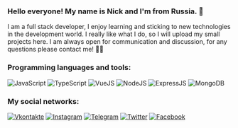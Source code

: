 ### Hello everyone! My name is Nick and I'm from Russia. 👋

I am a full stack developer, I enjoy learning and sticking to new technologies in the development world. I really like what I do, so I will upload my small projects here. I am always open for communication and discussion, for any questions please contact me! 💬😄

### Programming languages and tools:

![JavaScript](https://img.shields.io/badge/-JavaScript-212121?style=for-the-badge&logo=javascript)
![TypeScript](https://img.shields.io/badge/-TypeScript-212121?style=for-the-badge&logo=typescript)
![VueJS](https://img.shields.io/badge/-VueJS-212121?style=for-the-badge&logo=vuejs)
![NodeJS](https://img.shields.io/badge/-NodeJS-212121?style=for-the-badge&logo=nodejs)
![ExpressJS](https://img.shields.io/badge/-ExpressJS-212121?style=for-the-badge&logo=express)
![MongoDB](https://img.shields.io/badge/-MongoDB-212121?style=for-the-badge&logo=mongodb)

### My social networks:

[![Vkontakte](https://img.shields.io/badge/-Vkontakte-212121?style=for-the-badge&logo=vk)](https://vk.com/fixmol)
[![Instagram](https://img.shields.io/badge/-Instagram-212121?style=for-the-badge&logo=instagram)](https://www.instagram.com/fixmol)
[![Telegram](https://img.shields.io/badge/-Telegram-212121?style=for-the-badge&logo=telegram)](https://t.me/fixmol)
[![Twitter](https://img.shields.io/badge/-Twitter-212121?style=for-the-badge&logo=twitter)](https://twitter.com/fixmol)
[![Facebook](https://img.shields.io/badge/-Facebook-212121?style=for-the-badge&logo=facebook)](https://www.facebook.com/fixmol.official)